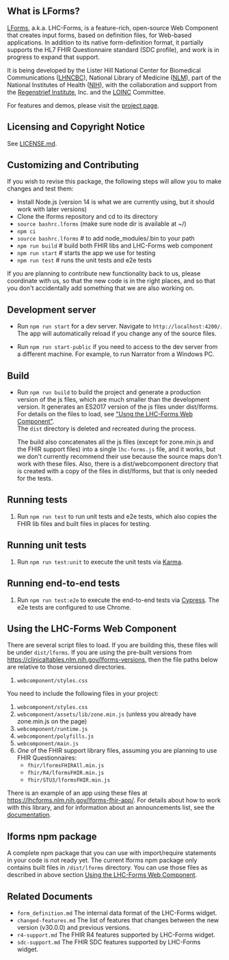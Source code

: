 ## What is LForms?

[LForms](http://lhncbc.github.io/lforms/), a.k.a. LHC-Forms, is a feature-rich,
open-source Web Component that creates input forms, based on definition files, 
for Web-based applications. In addition to its native form-definition format, 
it partially supports the HL7 FHIR Questionnaire standard (SDC profile), and work
is in progress to expand that support.

It is being developed by the Lister Hill National Center for Biomedical
Communications ([LHNCBC](https://lhncbc.nlm.nih.gov)), National Library of
Medicine ([NLM](https://www.nlm.nih.gov)), part of the National Institutes of
Health ([NIH](https://www.nih.gov)), with the collaboration and support from 
the [Regenstrief Institute](https://www.regenstrief.org/), Inc. and the
[LOINC](https://loinc.org/) Committee.

For features and demos, please visit the [project
page](http://lhncbc.github.io/lforms/).

## Licensing and Copyright Notice

See [LICENSE.md](LICENSE.md).

## Customizing and Contributing

If you wish to revise this package, the following steps will allow you to make
changes and test them:

- Install Node.js (version 14 is what we are currently using, but it should work 
  with later versions)
- Clone the lforms repository and cd to its directory
- `source bashrc.lforms` (make sure node dir is available at ~/)
- `npm ci`
- `source bashrc.lforms` # to add node_modules/.bin to your path
- `npm run build` # build both FHIR libs and LHC-Forms web component
- `npm run start` # starts the app we use for testing
- `npm run test` # runs the unit tests and e2e tests

If you are planning to contribute new functionality back to us, please
coordinate with us, so that the new code is in the right places, and so that
you don't accidentally add something that we are also working on.

## Development server

- Run `npm run start` for a dev server. Navigate to `http://localhost:4200/`.
  The app will automatically reload if you change any of the source files.

- Run `npm run start-public` if you need to access to the dev server from a 
  different machine. For example, to run Narrator from a Windows PC.

## Build

- Run `npm run build` to build the project and generate a production version of
  the js files, which are much smaller than the development version. It
  generates an ES2017 version of the js files under dist/lforms. For details on
  the files to load, see ["Usng the LHC-Forms Web Component"](#using).  
  The `dist` directory is deleted and recreated during the process.

  The build also concatenates all the js files (except for zone.min.js and the
  FHIR support files) into a single `lhc-forms.js` file, and it works,
  but we don't currently recommend their use because the
  source maps don't work with these files. Also, there is a dist/webcomponent
  directory that is created with a copy of the files in dist/lforms, but that
  is only needed for the tests.

## Running tests

1. Run `npm run test` to run unit tests and e2e tests, which also copies the 
   FHIR lib files and built files in places for testing.

## Running unit tests

1. Run `npm run test:unit` to execute the unit tests via 
   [Karma](https://karma-runner.github.io).

## Running end-to-end tests

1. Run `npm run test:e2e` to execute the end-to-end tests via 
   [Cypress](https://www.cypress.io/). The e2e tests are configured to use Chrome.

## <a id="using">Using the LHC-Forms Web Component</a>

There are several script files to load. If you are building this, these files 
will be under `dist/lforms`. If you are using the pre-built versions from
https://clinicaltables.nlm.nih.gov/lforms-versions, then the file paths below
are relative to those versioned directories.

1. `webcomponent/styles.css`

You need to include the following files in your project:

1. `webcomponent/styles.css`
2. `webcomponent/assets/lib/zone.min.js` (unless you already have zone.min.js 
   on the page)
4. `webcomponent/runtime.js`
5. `webcomponent/polyfills.js`
6. `webcomponent/main.js`
7. _One_ of the FHIR support library files, assuming you are planning to use
   FHIR Questionnaires:
   - `fhir/lformsFHIRAll.min.js`
   - `fhir/R4/lformsFHIR.min.js`
   - `fhir/STU3/lformsFHIR.min.js`

There is an example of an app using these files at
https://lhcforms.nlm.nih.gov/lforms-fhir-app/.
For details about how to work with this library, and for information about an
announcements list, see the [documentation](https://lhncbc.github.io/lforms/).

## <a id="npm-package">lforms npm package</a>

A complete npm package that you can use with import/require statements in your
code is not ready yet. The current lforms npm package only contains built files
in `/dist/lforms` directory. You can use those files as described in above
section [Using the LHC-Forms Web Component](#using).

## <a id="docs">Related Documents</a>
- `form_definition.md` The internal data format of the LHC-Forms widget.
- `changed-features.md` The list of features that changes between the new 
version (v30.0.0) and previous versions.
- `r4-support.md` The FHIR R4 features supported by LHC-Forms widget. 
- `sdc-support.md` The FHIR SDC features supported by LHC-Forms widget.
